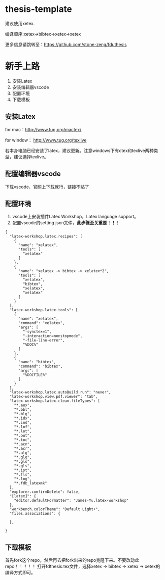 # thesis-template

建议使用xetex.

编译顺序:xetex->bibtex->xetex->xetex

更多信息请跳转至：https://github.com/stone-zeng/fduthesis

# 新手上路

1. 安装Latex
2. 安装编辑器vscode
3. 配置环境
4. 下载模板

## 安装Latex

for mac：http://www.tug.org/mactex/

for window： http://www.tug.org/texlive

若本身电脑已经安装了latex，建议更新。注意windows下有ctex和texlive两种类型，建议选择texlive。

## 配置编辑器vscode

下载vscode，官网上下载就行，链接不贴了

## 配置环境

1. vscode上安装插件Latex Workshop，Latex language support。
2. 配置vscode的setting.json文件，**此步骤至关重要！！！**
```
{
  "latex-workshop.latex.recipes": [
    {
      "name": "xelatex",
      "tools": [
        "xelatex"
      ]
    },
    {
      "name": "xelatex -> bibtex -> xelatex*2",
      "tools": [
        "xelatex",
        "bibtex",
        "xelatex",
        "xelatex"
      ]
    }
  ],
  "latex-workshop.latex.tools": [
    {
      "name": "xelatex",
      "command": "xelatex",
      "args": [
        "-synctex=1",
        "-interaction=nonstopmode",
        "-file-line-error",
        "%DOC%"
      ]
    },
    {
      "name": "bibtex",
      "command": "bibtex",
      "args": [
        "%DOCFILE%"
      ]
    }
  ],
  "latex-workshop.latex.autoBuild.run": "never",
  "latex-workshop.view.pdf.viewer": "tab",
  "latex-workshop.latex.clean.fileTypes": [
    "*.aux",
    "*.bbl",
    "*.blg",
    "*.idx",
    "*.ind",
    "*.lof",
    "*.lot",
    "*.out",
    "*.toc",
    "*.acn",
    "*.acr",
    "*.alg",
    "*.glg",
    "*.glo",
    "*.gls",
    "*.ist",
    "*.fls",
    "*.log",
    "*.fdb_latexmk"
  ],
  "explorer.confirmDelete": false,
  "[latex]": {
    "editor.defaultFormatter": "James-Yu.latex-workshop"
  },
  "workbench.colorTheme": "Default Light+",
  "files.associations": {
  
  },
  
}
```


## 下载模板
首先fork这个repo，然后再去把fork出来的repo克隆下来。不要改动此repo！！！！！
打开fdthesis.tex文件，选择xetex -> bibtex -> xetex -> xetex的编译方式即可。